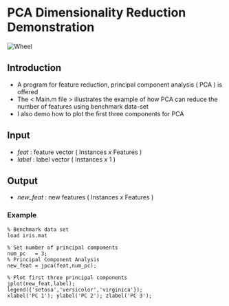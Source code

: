 # PCA Dimensionality Reduction Demonstration


![Wheel](https://www.mathworks.com/matlabcentral/mlc-downloads/downloads/96685745-950a-4408-abcd-f8f4e453ef79/90e45ab5-75a8-4a2f-ae14-0295b5755899/images/screenshot.PNG)


## Introduction
* A program for feature reduction, principal component analysis ( PCA ) is offered   
* The < Main.m file > illustrates the example of how PCA can reduce the number of features using benchmark data-set
* I also demo how to plot the first three components for PCA


## Input
* *feat*     : feature vector ( Instances *x* Features )
* *label*    : label vector ( Instances *x* 1 )


## Output
* *new_feat* : new features ( Instances *x* Features )


### Example 
```code
% Benchmark data set 
load iris.mat

% Set number of principal compoments  
num_pc   = 3; 
% Principal Component Analysis
new_feat = jpca(feat,num_pc);

% Plot first three principal components
jplot(new_feat,label);
legend({'setosa','versicolor','virginica'}); 
xlabel('PC 1'); ylabel('PC 2'); zlabel('PC 3');
```


